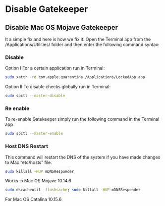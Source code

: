 # Disable Gatekeeper

## Disable Mac OS Mojave Gatekeeper

It a simple fix and here is how we fix it: Open the Terminal app from the /Applications/Utilities/ folder and then enter the following command syntax:

### Disable

Option I For a certain application run in Terminal:

```sh
sudo xattr -rd com.apple.quarantine /Applications/LockedApp.app
```

Option II To disable checks globally run in Terminal:

```sh
sudo spctl --master-disable
```
### Re enable

To re-enable Gatekeeper simply run the following command in the Terminal app

```sh
sudo spctl --master-enable
```

### Host DNS Restart

This command will restart the DNS of the system if you have made changes to Mac “etc/hosts” file.

```sh
sudo killall -HUP mDNSResponder
```

Works in Mac OS Mojave 10.14.6


```sh
sudo dscacheutil -flushcache; sudo killall -HUP mDNSResponder
```

For Mac OS Catalina 10.15.6
